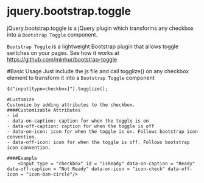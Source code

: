 jquery.bootstrap.toggle
================

jQuery.bootstrap.toggle is a jQuery plugin which transforms any checkbox into a `Bootstrap Toggle` component.

`Bootstrap Toggle` is a lightweight Bootstrap plugin that allows toggle switches on your pages. See how it works at https://github.com/minhur/bootstrap-toggle

#Basic Usage
Just include the js file and call togglize() on any checkbox element to transform it into a `Bootstrap Toggle` component

    $("input[type=checkbox]").togglize();

	#Customize
	Customize by adding attributes to the checkbox.
	####Customizable Attributes
	- id
	- data-on-caption: caption for when the toggle is on
	- data-off-caption: caption for when the toggle is off
	- data-on-icon: icon for when the toggle is on. Follows bootstrap icon convention.
	- data-off-icon: icon for when the toggle is off. Follows bootstrap icon convention.

	####Example
	    <input type = "checkbox" id = "isReady" data-on-caption = "Ready" data-off-caption = "Not Ready" data-on-icon = "icon-check" data-off-icon = "icon-ban-circle"/>
